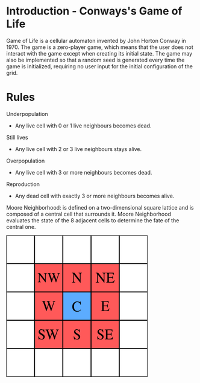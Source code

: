 # Introduction - Conways's Game of Life

Game of Life is a cellular automaton invented by John Horton Conway in 1970. The game is a zero-player game, which means that the user does not interact with the game except when creating its initial state. The game may also be implemented so that a random seed is generated every time the game is initialized, requiring no user input for the initial configuration of the grid.

# Rules

Underpopulation

- Any live cell with 0 or 1 live neighbours becomes dead. 

Still lives

- Any live cell with 2 or 3 live neighbours stays alive.

Overpopulation

- Any live cell with 3 or more neighbours becomes dead.

Reproduction

- Any dead cell with exactly 3 or more neighbours becomes alive.

Moore Neighborhood: is defined on a two-dimensional square lattice and is composed of a central cell that surrounds it. Moore Neighborhood evaluates the state of the 8 adjacent cells to determine the fate of the central one.

![alt text](Moore_neighborhood_with_cardinal_directions.svg.png)



